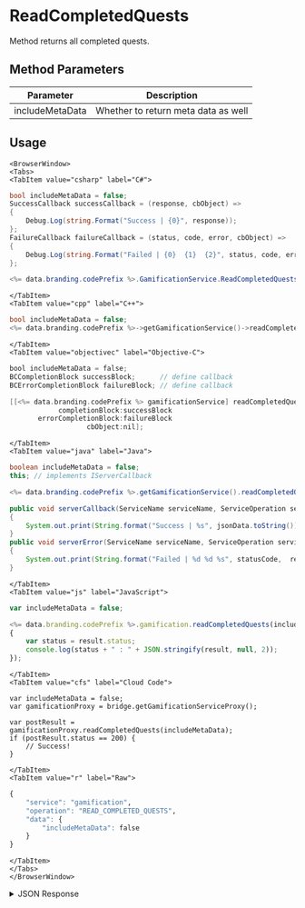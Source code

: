 # ReadCompletedQuests

Method returns all completed quests.

<PartialServop service_name="gamification" operation_name="READ_COMPLETED_QUESTS" />

## Method Parameters
Parameter | Description
--------- | -----------
includeMetaData | Whether to return meta data as well

## Usage

```mdx-code-block
<BrowserWindow>
<Tabs>
<TabItem value="csharp" label="C#">
```

```csharp
bool includeMetaData = false;
SuccessCallback successCallback = (response, cbObject) =>
{
    Debug.Log(string.Format("Success | {0}", response));
};
FailureCallback failureCallback = (status, code, error, cbObject) =>
{
    Debug.Log(string.Format("Failed | {0}  {1}  {2}", status, code, error));
};

<%= data.branding.codePrefix %>.GamificationService.ReadCompletedQuests(includeMetaData, successCallback, failureCallback);
```

```mdx-code-block
</TabItem>
<TabItem value="cpp" label="C++">
```

```cpp
bool includeMetaData = false;
<%= data.branding.codePrefix %>->getGamificationService()->readCompletedQuests(includeMetaData, this);
```

```mdx-code-block
</TabItem>
<TabItem value="objectivec" label="Objective-C">
```

```objectivec
bool includeMetaData = false;
BCCompletionBlock successBlock;      // define callback
BCErrorCompletionBlock failureBlock; // define callback

[[<%= data.branding.codePrefix %> gamificationService] readCompletedQuests:includeMetaData
            completionBlock:successBlock
       errorCompletionBlock:failureBlock
                   cbObject:nil];
```

```mdx-code-block
</TabItem>
<TabItem value="java" label="Java">
```

```java
boolean includeMetaData = false;
this; // implements IServerCallback

<%= data.branding.codePrefix %>.getGamificationService().readCompletedQuests(includeMetaData, this);

public void serverCallback(ServiceName serviceName, ServiceOperation serviceOperation, JSONObject jsonData)
{
    System.out.print(String.format("Success | %s", jsonData.toString()));
}
public void serverError(ServiceName serviceName, ServiceOperation serviceOperation, int statusCode, int reasonCode, String jsonError)
{
    System.out.print(String.format("Failed | %d %d %s", statusCode,  reasonCode, jsonError.toString()));
}
```

```mdx-code-block
</TabItem>
<TabItem value="js" label="JavaScript">
```

```javascript
var includeMetaData = false;

<%= data.branding.codePrefix %>.gamification.readCompletedQuests(includeMetaData, result =>
{
	var status = result.status;
	console.log(status + " : " + JSON.stringify(result, null, 2));
});
```

```mdx-code-block
</TabItem>
<TabItem value="cfs" label="Cloud Code">
```

```cfscript
var includeMetaData = false;
var gamificationProxy = bridge.getGamificationServiceProxy();

var postResult = gamificationProxy.readCompletedQuests(includeMetaData);
if (postResult.status == 200) {
    // Success!
}
```

```mdx-code-block
</TabItem>
<TabItem value="r" label="Raw">
```

```r
{
	"service": "gamification",
	"operation": "READ_COMPLETED_QUESTS",
	"data": {
		"includeMetaData": false
	}
}
```

```mdx-code-block
</TabItem>
</Tabs>
</BrowserWindow>
```

<details>
<summary>JSON Response</summary>

```json
{
    "status" : 200,
    "data" :
    {
        "quests": []
    }
}
```
</details>

